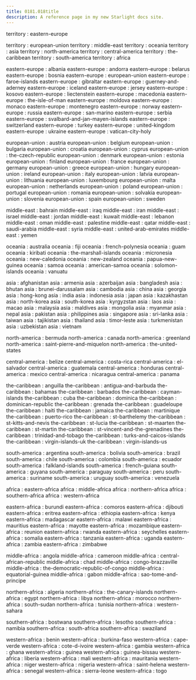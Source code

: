 ```yaml
---
title: 0181.018title
description: A reference page in my new Starlight docs site.
---
```

  
territory : eastern-europe
  
territory : european-union
territory : middle-east
territory : oceania
territory : asia
territory : north-america
territory : central-america
territory : the-caribbean
territory : south-america
territory : africa
  
eastern-europe : albania
eastern-europe : andorra
eastern-europe : belarus
eastern-europe : bosnia
eastern-europe : european-union
eastern-europe : faroe-islands
eastern-europe : gibraltar
eastern-europe : guerney-and-aderney
eastern-europe : iceland
eastern-europe : jersey
eastern-europe : kosovo
eastern-europe : liectenstein
eastern-europe : macedonia
eastern-europe : the-isle-of-man
eastern-europe : moldova
eastern-europe : monaco
eastern-europe : montenegro
eastern-europe : norway
eastern-europe : russia
eastern-europe : san-marino
eastern-europe : serbia
eastern-europe : svalbard-and-jan-mayen-islands
eastern-europe : switzerland
eastern-europe : turkey
eastern-europe : united-kingdom
eastern-europe : ukraine
eastern-europe : vatican-city-holy
  
european-union : austria
european-union : belgium
european-union : bulgaria
european-union : croatia
european-union : cyprus
european-union : the-czech-republic
european-union : denmark
european-union : estonia
european-union : finland
european-union : france
european-union : germany
european-union : greece
european-union : hungary
european-union : ireland
european-union : italy
european-union : latvia
european-union : lithuania
european-union : luxembourg
european-union : malta
european-union : netherlands
european-union : poland
european-union : portugal
european-union : romania
european-union : solvakia
european-union : slovenia
european-union : spain
european-union : sweden
  
middle-east : bahrain
middle-east : iraq
middle-east : iran
middle-east : israel
middle-east : jordan
middle-east : kuwait
middle-east : lebanon
middle-east : oman
middle-east : palestine
middle-east : qatar
middle-east : saudi-arabia
middle-east : syria
middle-east : united-arab-emirates
middle-east : yemen
  
oceania : australia
oceania : fiji
oceania : french-polynesia
oceania : guam
oceania : kiribati
oceania : the-marshall-islands
oceania : micronesia
oceania : new-caledonia
oceania : new-zealand
oceania : papua-new-guinea
oceania : samoa
oceania : american-samoa
oceania : solomon-islands
oceania : vanuatu
  
asia : afghanistan
asia : armenia
asia : azerbaijan
asia : bangladesh
asia : bhutan
asia : brunei-darussalam
asia : cambodia
asia : china
asia : georgia
asia : hong-kong
asia : india
asia : indonesia
asia : japan
asia : kazakhastan
asia : north-korea
asia : south-korea
asia : kyrgyzstan
asia : laos
asia : macao
asia : malaysia
asia : maldives
asia : mongolia
asia : myanmar
asia : nepal
asia : pakistan
asia : philippines
asia : singapore
asia : sri-lanka
asia : taiwan
asia : tajikistan
asia : thailand
asia : timor-leste
asia : turkmenistan
asia : uzbekistan
asia : vietnam
  
north-america : bermuda
north-america : canada
north-america : greenland
north-america : saint-pierre-and-miquelon
north-america : the-united-states
  
central-america : belize
central-america : costa-rica
central-america : el-salvador
central-america : guatemala
central-america : honduras
central-america : mexico
central-america : nicaragua
central-america : panama
  
the-caribbean : anguilla
the-caribbean : antigua-and-barbuda
the-caribbean : bahamas
the-caribbean : barbados
the-caribbean : cayman-islands
the-caribbean : cuba
the-caribbean : dominica
the-caribbean : dominican-republic
the-caribbean : grenada
the-caribbean : guadeloupe
the-caribbean : haiti
the-caribbean : jamaica
the-caribbean : martinique
the-caribbean : puerto-rico
the-caribbean : st-barthelemy
the-caribbean : st-kitts-and-nevis
the-caribbean : st-lucia
the-caribbean : st-maarten
the-caribbean : st-martin
the-caribbean : st-vincent-and-the-grenadines
the-caribbean : trinidad-and-tobago
the-caribbean : turks-and-caicos-islands
the-caribbean : virgin-islands-uk
the-caribbean : virgin-islands-us
  
south-america : argentina
south-america : bolivia
south-america : brazil
south-america : chile
south-america : colombia
south-america : ecuador
south-america : falkland-islands
south-america : french-guiana
south-america : guyana
south-america : paraguay
south-america : peru
south-america : suriname
south-america : uruguay
south-america : venezuela
  
africa : eastern-africa
africa : middle-africa
africa : northern-africa
africa : southern-africa
africa : western-africa
  
eastern-africa : burundi
eastern-africa : comoros
eastern-africa : djibouti
eastern-africa : eritrea
eastern-africa : ethiopia
eastern-africa : kenya
eastern-africa : madagascar
eastern-africa : malawi
eastern-africa : mauritius
eastern-africa : mayotte
eastern-africa : mozambique
eastern-africa : reunion
eastern-africa : rwanda
eastern-africa : seychelles
eastern-africa : somalia
eastern-africa : tanzania
eastern-africa : uganda
eastern-africa : zambia
eastern-africa : zimbabwe
  
middle-africa : angola
middle-africa : cameroon
middle-africa : central-african-republic
middle-africa : chad
middle-africa : congo-brazzaville
middle-africa : the-democratic-republic-of-congo
middle-africa : equatorial-guinea
middle-africa : gabon
middle-africa : sao-tome-and-principe
  
northern-africa : algeria
northern-africa : the-canary-islands
northern-africa : egypt
northern-africa : libya
northern-africa : morocco
northern-africa : south-sudan
northern-africa : tunisia
northern-africa : western-sahara
  
southern-africa : bostwana
southern-africa : lesotho
southern-africa : namibia
southern-africa : south-africa
southern-africa : swaziland
  
western-africa : benin
western-africa : burkina-faso
western-africa : cape-verde
western-africa : cote-d-ivoire
western-africa : gambia
western-africa : ghana
western-africa : guinea
western-africa : guinea-bissau
western-africa : liberia
western-africa : mali
western-africa : mauritania
western-africa : niger
western-africa : nigeria
western-africa : saint-helena
western-africa : senegal
western-africa : sierra-leone
western-africa : togo
  
